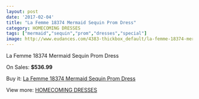 ```yaml
---
layout: post
date: '2017-02-04'
title: "La Femme 18374 Mermaid Sequin Prom Dress"
category: HOMECOMING DRESSES
tags: ["mermaid","sequin","prom","dresses","special"]
image: http://www.eudances.com/4383-thickbox_default/la-femme-18374-mermaid-sequin-prom-dress.jpg
---
```

La Femme 18374 Mermaid Sequin Prom Dress

On Sales: **$536.99**
<a href="https://www.eudances.com/en/homecoming-dresses/1469-la-femme-18374-mermaid-sequin-prom-dress.html"><amp-img layout="responsive" width="600" height="600" src="//www.eudances.com/4383-thickbox_default/la-femme-18374-mermaid-sequin-prom-dress.jpg" alt="La Femme 18374 Mermaid Sequin Prom Dress 0" /></a>
<a href="https://www.eudances.com/en/homecoming-dresses/1469-la-femme-18374-mermaid-sequin-prom-dress.html"><amp-img layout="responsive" width="600" height="600" src="//www.eudances.com/4384-thickbox_default/la-femme-18374-mermaid-sequin-prom-dress.jpg" alt="La Femme 18374 Mermaid Sequin Prom Dress 1" /></a>

Buy it: [La Femme 18374 Mermaid Sequin Prom Dress](https://www.eudances.com/en/homecoming-dresses/1469-la-femme-18374-mermaid-sequin-prom-dress.html "La Femme 18374 Mermaid Sequin Prom Dress")

View more: [HOMECOMING DRESSES](https://www.eudances.com/en/15-homecoming-dresses "HOMECOMING DRESSES")